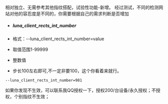 
相对独立、无需参考其他指纹搭配，试验性功能-新增。
经过测试，不同的检测网站对他的容忍度是不同的，你需要根据自己的需求判断是否增加



- ##### luna_client_rects_int_number

- 格式：--luna_client_rects_int_number=value

- 取值范围1-99999

- 整数值

- 步长100左右即可,不一定非要100，这个你看着来就行。

```
--luna_client_rects_int_number=981
```



 如果你发现不生效，可以联系我QQ授权一下，授权200/台设备/永久授权；不授权，个别指纹不生效；

